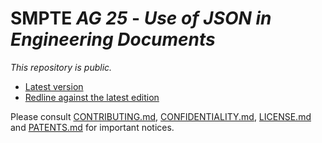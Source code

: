 # SMPTE _AG 25_ - _Use of JSON in Engineering Documents_

_This repository is *public*._

* [Latest version](https://doc.smpte-doc.org/ag-25/main/)
* [Redline against the latest edition](https://doc.smpte-doc.org/ag-25/main/pub-rl.html)

Please consult [CONTRIBUTING.md](./CONTRIBUTING.md), [CONFIDENTIALITY.md](./CONFIDENTIALITY.md), [LICENSE.md](./LICENSE.md) and
[PATENTS.md](./PATENTS.md) for important notices.
